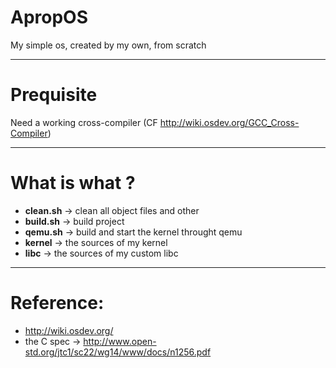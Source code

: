 # ApropOS
My simple os, created by my own, from scratch

------------------
# Prequisite

Need a working cross-compiler (CF http://wiki.osdev.org/GCC_Cross-Compiler)

-------------
# What is what ?

- **clean.sh** -> clean all object files and other
- **build.sh** -> build project
- **qemu.sh** -> build and start the kernel throught qemu
- **kernel** -> the sources of my kernel
- **libc** -> the sources of my custom libc

---------------
# Reference:
- http://wiki.osdev.org/ 
- the C spec -> http://www.open-std.org/jtc1/sc22/wg14/www/docs/n1256.pdf
